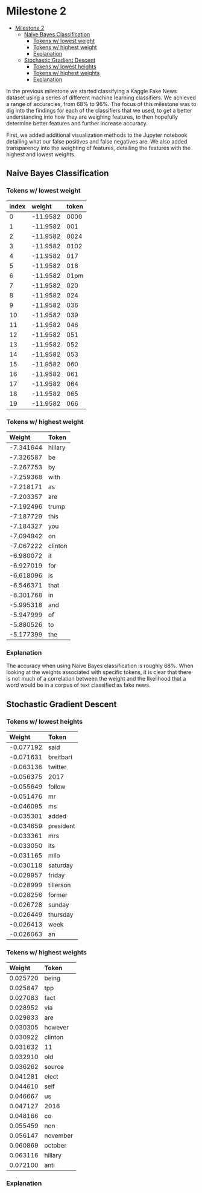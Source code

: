 # Milestone 2

- [Milestone 2](#milestone-2)
  - [Naive Bayes Classification](#naive-bayes-classification)
    - [Tokens w/ lowest weight](#tokens-w-lowest-weight)
    - [Tokens w/ highest weight](#tokens-w-highest-weight)
    - [Explanation](#explanation)
  - [Stochastic Gradient Descent](#stochastic-gradient-descent)
    - [Tokens w/ lowest heights](#tokens-w-lowest-heights)
    - [Tokens w/ highest weights](#tokens-w-highest-weights)
    - [Explanation](#explanation-1)

In the previous milestone we started classifying a Kaggle Fake News dataset using a series of different machine learning classifiers. We achieved a range of accuracies, from 68% to 96%. The focus of this milestone was to dig into the findings for each of the classifiers that we used, to get a better understanding into how they are weighing features, to then hopefully determine better features and further increase accuracy.

First, we added additional visualization methods to the Jupyter notebook detailing what our false positives and false negatives are. We also added transparency into the weighting of features, detailing the features with the highest and lowest weights.

## Naive Bayes Classification

### Tokens w/ lowest weight

| index | weight   | token |
| :---- | :------- | :---- |
| 0     | -11.9582 | 0000  |
| 1     | -11.9582 | 001   |
| 2     | -11.9582 | 0024  |
| 3     | -11.9582 | 0102  |
| 4     | -11.9582 | 017   |
| 5     | -11.9582 | 018   |
| 6     | -11.9582 | 01pm  |
| 7     | -11.9582 | 020   |
| 8     | -11.9582 | 024   |
| 9     | -11.9582 | 036   |
| 10    | -11.9582 | 039   |
| 11    | -11.9582 | 046   |
| 12    | -11.9582 | 051   |
| 13    | -11.9582 | 052   |
| 14    | -11.9582 | 053   |
| 15    | -11.9582 | 060   |
| 16    | -11.9582 | 061   |
| 17    | -11.9582 | 064   |
| 18    | -11.9582 | 065   |
| 19    | -11.9582 | 066   |

### Tokens w/ highest weight
| Weight    | Token   |
| :-------- | :------ |
| -7.341644 | hillary |
| -7.326587 | be      |
| -7.267753 | by      |
| -7.259368 | with    |
| -7.218171 | as      |
| -7.203357 | are     |
| -7.192496 | trump   |
| -7.187729 | this    |
| -7.184327 | you     |
| -7.094942 | on      |
| -7.067222 | clinton |
| -6.980072 | it      |
| -6.927019 | for     |
| -6.618096 | is      |
| -6.546371 | that    |
| -6.301768 | in      |
| -5.995318 | and     |
| -5.947999 | of      |
| -5.880526 | to      |
| -5.177399 | the     |

### Explanation

The accuracy when using Naive Bayes classification is roughly 68%. When looking at the weights associated with specific tokens, it is clear that there is not much of a correlation between the weight and the likelihood that a word would be in a corpus of text classified as fake news.

## Stochastic Gradient Descent

### Tokens w/ lowest heights

| Weight    | Token     |
| :-------- | :-------- |
| -0.077192 | said      |
| -0.071631 | breitbart |
| -0.063136 | twitter   |
| -0.056375 | 2017      |
| -0.055649 | follow    |
| -0.051476 | mr        |
| -0.046095 | ms        |
| -0.035301 | added     |
| -0.034659 | president |
| -0.033361 | mrs       |
| -0.033050 | its       |
| -0.031165 | milo      |
| -0.030118 | saturday  |
| -0.029957 | friday    |
| -0.028999 | tillerson |
| -0.028256 | former    |
| -0.026728 | sunday    |
| -0.026449 | thursday  |
| -0.026413 | week      |
| -0.026063 | an        |

### Tokens w/ highest weights

| Weight   | Token    |
| :------- | :------- |
| 0.025720 | being    |
| 0.025847 | tpp      |
| 0.027083 | fact     |
| 0.028952 | via      |
| 0.029833 | are      |
| 0.030305 | however  |
| 0.030922 | clinton  |
| 0.031632 | 11       |
| 0.032910 | old      |
| 0.036262 | source   |
| 0.041281 | elect    |
| 0.044610 | self     |
| 0.046667 | us       |
| 0.047127 | 2016     |
| 0.048166 | co       |
| 0.055459 | non      |
| 0.056147 | november |
| 0.060869 | october  |
| 0.063116 | hillary  |
| 0.072100 | anti     |

### Explanation
